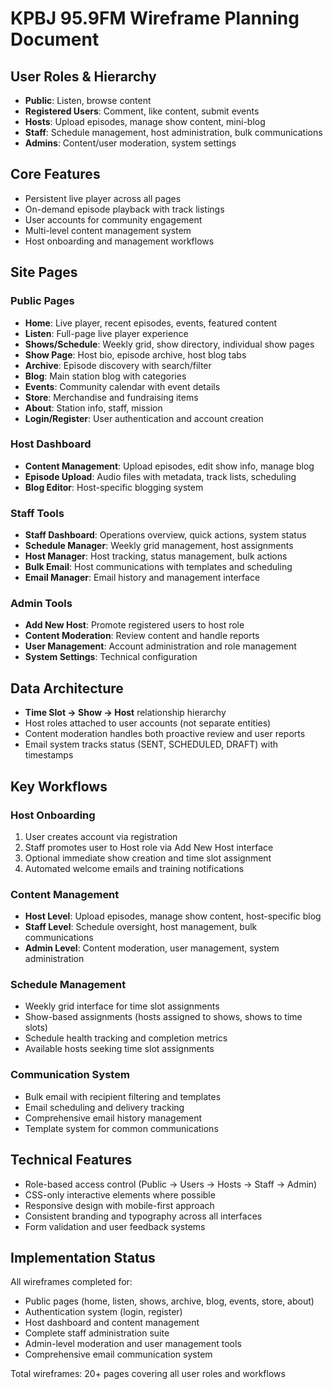 # KPBJ 95.9FM Wireframe Planning Document

## User Roles & Hierarchy
- **Public**: Listen, browse content
- **Registered Users**: Comment, like content, submit events
- **Hosts**: Upload episodes, manage show content, mini-blog
- **Staff**: Schedule management, host administration, bulk communications
- **Admins**: Content/user moderation, system settings

## Core Features
- Persistent live player across all pages
- On-demand episode playback with track listings
- User accounts for community engagement
- Multi-level content management system
- Host onboarding and management workflows

## Site Pages

### Public Pages
- **Home**: Live player, recent episodes, events, featured content
- **Listen**: Full-page live player experience
- **Shows/Schedule**: Weekly grid, show directory, individual show pages
- **Show Page**: Host bio, episode archive, host blog tabs
- **Archive**: Episode discovery with search/filter
- **Blog**: Main station blog with categories
- **Events**: Community calendar with event details
- **Store**: Merchandise and fundraising items
- **About**: Station info, staff, mission
- **Login/Register**: User authentication and account creation

### Host Dashboard
- **Content Management**: Upload episodes, edit show info, manage blog
- **Episode Upload**: Audio files with metadata, track lists, scheduling
- **Blog Editor**: Host-specific blogging system

### Staff Tools
- **Staff Dashboard**: Operations overview, quick actions, system status
- **Schedule Manager**: Weekly grid management, host assignments
- **Host Manager**: Host tracking, status management, bulk actions
- **Bulk Email**: Host communications with templates and scheduling
- **Email Manager**: Email history and management interface

### Admin Tools  
- **Add New Host**: Promote registered users to host role
- **Content Moderation**: Review content and handle reports
- **User Management**: Account administration and role management
- **System Settings**: Technical configuration

## Data Architecture
- **Time Slot → Show → Host** relationship hierarchy
- Host roles attached to user accounts (not separate entities)
- Content moderation handles both proactive review and user reports
- Email system tracks status (SENT, SCHEDULED, DRAFT) with timestamps

## Key Workflows

### Host Onboarding
1. User creates account via registration
2. Staff promotes user to Host role via Add New Host interface
3. Optional immediate show creation and time slot assignment
4. Automated welcome emails and training notifications

### Content Management
- **Host Level**: Upload episodes, manage show content, host-specific blog
- **Staff Level**: Schedule oversight, host management, bulk communications
- **Admin Level**: Content moderation, user management, system administration

### Schedule Management
- Weekly grid interface for time slot assignments
- Show-based assignments (hosts assigned to shows, shows to time slots)
- Schedule health tracking and completion metrics
- Available hosts seeking time slot assignments

### Communication System
- Bulk email with recipient filtering and templates
- Email scheduling and delivery tracking
- Comprehensive email history management
- Template system for common communications

## Technical Features
- Role-based access control (Public → Users → Hosts → Staff → Admin)
- CSS-only interactive elements where possible
- Responsive design with mobile-first approach
- Consistent branding and typography across all interfaces
- Form validation and user feedback systems

## Implementation Status
All wireframes completed for:
- Public pages (home, listen, shows, archive, blog, events, store, about)
- Authentication system (login, register)
- Host dashboard and content management
- Complete staff administration suite
- Admin-level moderation and user management tools
- Comprehensive email communication system

Total wireframes: 20+ pages covering all user roles and workflows
